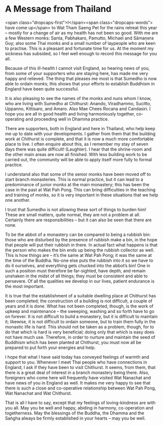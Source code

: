 A Message from Thailand
=======================

\<span class="dropcaps-first"\>I\</span\>\<span class="dropcaps-words"\>
have come up\</span\> to Wat Tham Saeng Pet for the rains retreat this
year – mostly for a change of air as my health has not been so good.
With me are a few Western monks: Santa, Pabhakaro, Pamutto, Michael and
Sāmaṇera Guy; also some Thai monks and a small number of laypeople who
are keen to practise. This is a pleasant and fortunate time for us. At
the moment my sickness has subsided, so I feel well enough to record
this message for you all.

Because of this ill-health I cannot visit England, so hearing news of
you, from some of your supporters who are staying here, has made me very
happy and relieved. The thing that pleases me most is that Sumedho is
now able to ordain monks; this shows that your efforts to establish
Buddhism in England have been quite successful.

It is also pleasing to see the names of the monks and nuns whom I know,
who are living with Sumedho at Chithurst: Anando, Viradhammo, Sucitto,
Uppanno, Kittisaro, and Amaro. Also Mae Chees Rocana and Candasiri. I
hope you are all in good health and living harmoniously together,
co-operating and proceeding well in Dhamma practice.

There are supporters, both in England and here in Thailand, who help
keep me up to date with your developments. I gather from them that the
building work at Chithurst is complete, and that it is now a much more
comfortable place to live. I often enquire about this, as I remember my
stay of seven days there was quite difficult! (Laughter). I hear that
the shrine-room and the other main areas are now all finished. With less
building work to be carried out, the community will be able to apply
itself more fully to formal practice.

I understand also that some of the senior monks have been moved off to
start branch monasteries. This is normal practice, but it can lead to a
predominance of junior monks at the main monastery; this has been the
case in the past at Wat Pah Pong. This can bring difficulties in the
teaching and training of monks, so it is very important in these
situations that we help one another.

I trust that Sumedho is not allowing these sort of things to burden him!
These are small matters, quite normal, they are not a problem at all.
Certainly there are responsibilities – but it can also be seen that
there are none.

To be the abbot of a monastery can be compared to being a rubbish bin:
those who are disturbed by the presence of rubbish make a bin, in the
hope that people will put their rubbish in there. In actual fact what
happens is that the person who makes the bin ends up being the rubbish
collector as well. This is how things are – it’s the same at Wat Pah
Pong; it was the same at the time of the Buddha. No-one else puts the
rubbish into it so we have to do it ourselves, and everything gets
chucked into the abbot’s bin! One in such a position must therefore be
far-sighted, have depth, and remain unshaken in the midst of all things;
they must be consistent and able to persevere. Of all the qualities we
develop in our lives, patient endurance is the most important.

It is true that the establishment of a suitable dwelling place at
Chithurst has been completed; the construction of a building is not
difficult, a couple of years and it is done. What has not been
completed, though, is the work of upkeep and maintenance – the sweeping,
washing and so forth have to go on forever. It is not difficult to build
a monastery, but it is difficult to maintain it; likewise, it is not
difficult to ordain someone, but to train them fully in the monastic
life is hard. This should not be taken as a problem, though, for to do
that which is hard is very beneficial; doing only that which is easy
does not have much use. Therefore, in order to nurture and maintain the
seed of Buddhism which has been planted at Chithurst, you must now all
be prepared to put forth your energies and help.

I hope that what I have said today has conveyed feelings of warmth and
support to you. Whenever I meet Thai people who have connections in
England, I ask if they have been to visit Chithurst. It seems, from
them, that there is a great deal of interest in a branch monastery being
there. Also, foreigners who come here will frequently have visited Wat
Nanachat and have news of you in England as well. It makes me very happy
to see that there is such a close and co-operative relationship between
Wat Pah Pong, Wat Nanachat and Wat Chithurst.

That is all I have to say, except that my feelings of loving-kindness
are with you all. May you be well and happy, abiding in harmony,
co-operation and togetherness. May the blessings of the Buddha, the
Dhamma and the Saṅgha always be firmly established in your hearts – may
you be well.

